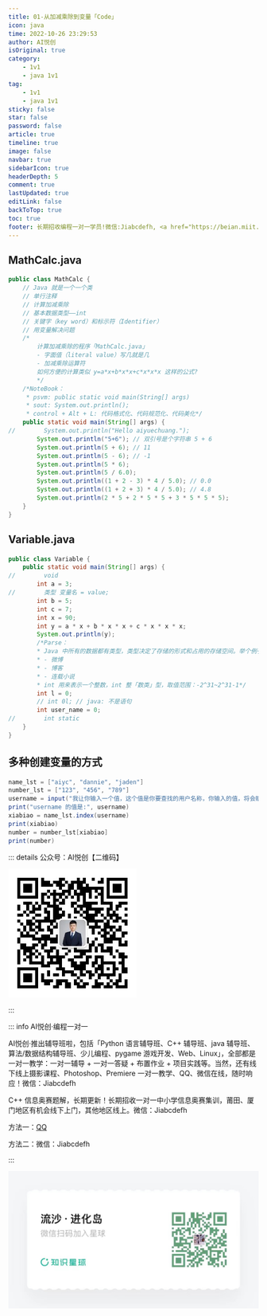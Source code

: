 ```yaml
---
title: 01-从加减乘除到变量「Code」
icon: java
time: 2022-10-26 23:29:53
author: AI悦创
isOriginal: true
category: 
    - 1v1
    - java 1v1
tag:
    - 1v1
    - java 1v1
sticky: false
star: false
password: false
article: true
timeline: true
image: false
navbar: true
sidebarIcon: true
headerDepth: 5
comment: true
lastUpdated: true
editLink: false
backToTop: true
toc: true
footer: 长期招收编程一对一学员!微信:Jiabcdefh, <a href="https://beian.miit.gov.cn/" target="_blank">闽ICP备19021486号-6</a>
---
```


## MathCalc.java

```java
public class MathCalc {
    // Java 就是一个一个类
    // 单行注释
    // 计算加减乘除
    // 基本数据类型——int
    // 关键字（key word）和标示符（Identifier）
    // 用变量解决问题
    /*
        计算加减乘除的程序「MathCalc.java」
        - 字面值（literal value）写几就是几
        - 加减乘除运算符
        如何方便的计算类似 y=a*x+b*x*x+c*x*x*x 这样的公式?
        */
    /*NoteBook：
     * psvm: public static void main(String[] args)
     * sout: System.out.println();
     * control + Alt + L: 代码格式化、代码规范化、代码美化*/
    public static void main(String[] args) {
//        System.out.println("Hello aiyuechuang.");
        System.out.println("5+6"); // 双引号是个字符串 5 + 6
        System.out.println(5 + 6); // 11
        System.out.println(5 - 6); // -1
        System.out.println(5 * 6);
        System.out.println(5 / 6.0);
        System.out.println((1 + 2 - 3) * 4 / 5.0); // 0.0
        System.out.println((1 + 2 + 3) * 4 / 5.0); // 4.8
        System.out.println(2 * 5 + 2 * 5 * 5 + 3 * 5 * 5 * 5);
    }
}
```

## Variable.java

```java
public class Variable {
    public static void main(String[] args) {
//        void
        int a = 3;
//        类型 变量名 = value;
        int b = 5;
        int c = 7;
        int x = 90;
        int y = a * x + b * x * x + c * x * x * x;
        System.out.println(y);
        /*Parse：
        * Java 中所有的数据都有类型，类型决定了存储的形式和占用的存储空间。举个例子：
        * - 微博
        * - 博客
        * - 连载小说
        * int 用来表示一个整数，int 整「数类」型，取值范围：-2^31~2^31-1*/
        int l = 0;
        // int 0l; // java: 不是语句
        int user_name = 0;
//        int static
    }
}
```

## 多种创建变量的方式

```java
name_lst = ["aiyc", "dannie", "jaden"]
number_lst = ["123", "456", "789"]
username = input("我让你输入一个值，这个值是你要查找的用户名称，你输入的值，将会赋值给 username：")
print("username 的值是:", username)
xiabiao = name_lst.index(username)
print(xiabiao)
number = number_lst[xiabiao]
print(number)
```



::: details 公众号：AI悦创【二维码】

![](/gzh.jpg)

:::

::: info AI悦创·编程一对一

AI悦创·推出辅导班啦，包括「Python 语言辅导班、C++ 辅导班、java 辅导班、算法/数据结构辅导班、少儿编程、pygame 游戏开发、Web、Linux」，全部都是一对一教学：一对一辅导 + 一对一答疑 + 布置作业 + 项目实践等。当然，还有线下线上摄影课程、Photoshop、Premiere 一对一教学、QQ、微信在线，随时响应！微信：Jiabcdefh

C++ 信息奥赛题解，长期更新！长期招收一对一中小学信息奥赛集训，莆田、厦门地区有机会线下上门，其他地区线上。微信：Jiabcdefh

方法一：[QQ](http://wpa.qq.com/msgrd?v=3&uin=1432803776&site=qq&menu=yes)

方法二：微信：Jiabcdefh

:::

![](/zsxq.jpg)
